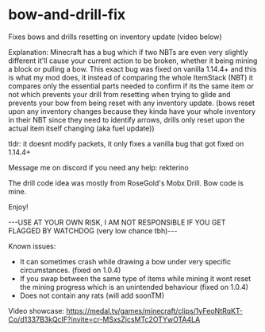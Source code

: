 # bow-and-drill-fix
Fixes bows and drills resetting on inventory update (video below)

Explanation:
  Minecraft has a bug which if two NBTs are even very slightly different it'll cause your current action to be broken, whether it being mining a block or pulling a bow.
This exact bug was fixed on vanilla 1.14.4+ and this is what my mod does, it instead of comparing the whole ItemStack (NBT) it compares only the essential parts needed to confirm if its the same item or not which prevents your drill from resetting when trying to glide and prevents your bow from being reset with any inventory update. (bows reset upon any inventory changes because they kinda have your whole inventory in their NBT since they need to identify arrows, drills only reset upon the actual item itself changing (aka fuel update))

tldr: it doesnt modify packets, it only fixes a vanilla bug that got fixed on 1.14.4+

Message me on discord if you need any help: rekterino

The drill code idea was mostly from RoseGold's Mobx Drill.
Bow code is mine.

Enjoy!

---USE AT YOUR OWN RISK, I AM NOT RESPONSIBLE IF YOU GET FLAGGED BY WATCHDOG (very low chance tbh)---

Known issues:
- It can sometimes crash while drawing a bow under very specific circumstances. (fixed on 1.0.4)
- If you swap between the same type of items while mining it wont reset the mining progress which is an unintended behaviour (fixed on 1.0.4)
- Does not contain any rats (will add soonTM)

Video showcase:
https://medal.tv/games/minecraft/clips/1yFeoNtRqKT-Co/d1337B3kQcIF?invite=cr-MSxsZjcsMTc2OTYwOTA4LA
